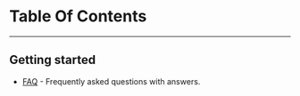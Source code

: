 # Table Of Contents

---

## Getting started
- [FAQ](FAQ.md) - Frequently asked questions with answers.
